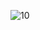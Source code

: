 ![10](https://user-images.githubusercontent.com/11133613/168447312-870d7d0f-0f3c-475a-a2c4-bbefd472ac76.gif)
